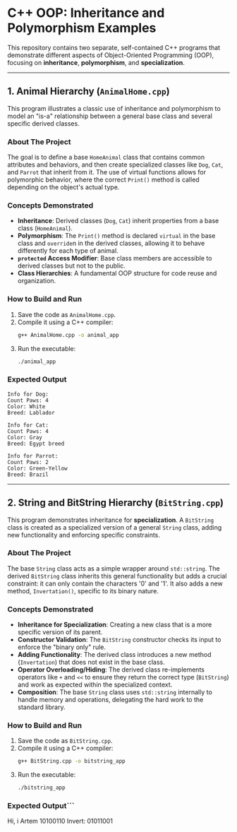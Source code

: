 # C++ OOP: Inheritance and Polymorphism Examples

This repository contains two separate, self-contained C++ programs that demonstrate different aspects of Object-Oriented Programming (OOP), focusing on **inheritance**, **polymorphism**, and **specialization**.

---

## 1. Animal Hierarchy (`AnimalHome.cpp`)

This program illustrates a classic use of inheritance and polymorphism to model an "is-a" relationship between a general base class and several specific derived classes.

### About The Project

The goal is to define a base `HomeAnimal` class that contains common attributes and behaviors, and then create specialized classes like `Dog`, `Cat`, and `Parrot` that inherit from it. The use of virtual functions allows for polymorphic behavior, where the correct `Print()` method is called depending on the object's actual type.

### Concepts Demonstrated

*   **Inheritance**: Derived classes (`Dog`, `Cat`) inherit properties from a base class (`HomeAnimal`).
*   **Polymorphism**: The `Print()` method is declared `virtual` in the base class and `override`n in the derived classes, allowing it to behave differently for each type of animal.
*   **`protected` Access Modifier**: Base class members are accessible to derived classes but not to the public.
*   **Class Hierarchies**: A fundamental OOP structure for code reuse and organization.

### How to Build and Run

1.  Save the code as `AnimalHome.cpp`.
2.  Compile it using a C++ compiler:
    ```sh
    g++ AnimalHome.cpp -o animal_app
    ```
3.  Run the executable:
    ```sh
    ./animal_app
    ```

### Expected Output
```
Info for Dog: 
Count Paws: 4
Color: White
Breed: Lablador

Info for Cat: 
Count Paws: 4
Color: Gray
Breed: Egypt breed

Info for Parrot: 
Count Paws: 2
Color: Green-Yellow
Breed: Brazil
```

---

## 2. String and BitString Hierarchy (`BitString.cpp`)

This program demonstrates inheritance for **specialization**. A `BitString` class is created as a specialized version of a general `String` class, adding new functionality and enforcing specific constraints.

### About The Project

The base `String` class acts as a simple wrapper around `std::string`. The derived `BitString` class inherits this general functionality but adds a crucial constraint: it can only contain the characters '0' and '1'. It also adds a new method, `Invertation()`, specific to its binary nature.

### Concepts Demonstrated

*   **Inheritance for Specialization**: Creating a new class that is a more specific version of its parent.
*   **Constructor Validation**: The `BitString` constructor checks its input to enforce the "binary only" rule.
*   **Adding Functionality**: The derived class introduces a new method (`Invertation`) that does not exist in the base class.
*   **Operator Overloading/Hiding**: The derived class re-implements operators like `+` and `<<` to ensure they return the correct type (`BitString`) and work as expected within the specialized context.
*   **Composition**: The base `String` class uses `std::string` internally to handle memory and operations, delegating the hard work to the standard library.

### How to Build and Run

1.  Save the code as `BitString.cpp`.
2.  Compile it using a C++ compiler:
    ```sh
    g++ BitString.cpp -o bitstring_app
    ```
3.  Run the executable:
    ```sh
    ./bitstring_app
    ```

### Expected Output```
Hi, i Artem
10100110
Invert: 01011001
```
```
